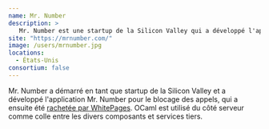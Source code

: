 ```yaml
---
name: Mr. Number
description: >
   Mr. Number est une startup de la Silicon Valley qui a développé l'application Mr. Number pour le blocage des appels, rachetée depuis par WhitePages
site: "https://mrnumber.com/"
image: /users/mrnumber.jpg
locations:
  - États-Unis
consortium: false
---
```


Mr. Number a démarré en tant que startup de la Silicon Valley et a développé l'application Mr. Number pour le blocage des appels, qui a ensuite été [rachetée par WhitePages](https://allthingsd.com/20130601/whitepages-scoops-up-mr-number-an-android-app-for-blocking-unwanted-calls/). OCaml est utilisé du côté serveur comme colle entre les divers composants et services tiers.
